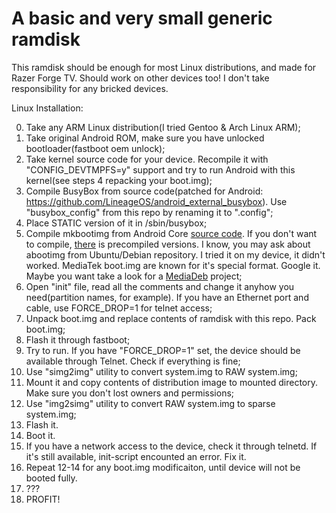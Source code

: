 # A basic and very small generic ramdisk

This ramdisk should be enough for most Linux distributions, and made for Razer Forge TV. Should work on other devices too!
I don't take responsibility for any bricked devices.

Linux Installation:

0. Take any ARM Linux distribution(I tried Gentoo & Arch Linux ARM);
1. Take original Android ROM, make sure you have unlocked bootloader(fastboot oem unlock);
2. Take kernel source code for your device. Recompile it with "CONFIG_DEVTMPFS=y" support and try to run Android with this kernel(see steps 4 repacking your boot.img);
3. Compile BusyBox from source code(patched for Android: https://github.com/LineageOS/android_external_busybox). Use "busybox_config" from this repo by renaming it to ".config";
4. Place STATIC version of it in /sbin/busybox;
5. Compile mkbootimg from Android Core [source code](https://github.com/LineageOS/android_system_core). If you don't want to compile, [there](https://github.com/xiaolu/mkbootimg_tools) is precompiled versions.
I know, you may ask about abootimg from Ubuntu/Debian repository. I tried it on my device, it didn't worked.
MediaTek boot.img are known for it's special format. Google it. Maybe you want take a look for a [MediaDeb](https://github.com/MediaDeb) project;
6. Open "init" file, read all the comments and change it anyhow you need(partition names, for example). If you have an Ethernet port and cable, use FORCE_DROP=1 for telnet access;
6. Unpack boot.img and replace contents of ramdisk with this repo. Pack boot.img;
7. Flash it through fastboot;
8. Try to run. If you have "FORCE_DROP=1" set, the device should be available through Telnet. Check if everything is fine;
9. Use "simg2img" utility to convert system.img to RAW system.img;
10. Mount it and copy contents of distribution image to mounted directory. Make sure you don't lost owners and permissions;
11. Use "img2simg" utility to convert RAW system.img to sparse system.img;
12. Flash it.
13. Boot it.
14. If you have a network access to the device, check it through telnetd. If it's still available, init-script encounted an error. Fix it.
15. Repeat 12-14 for any boot.img modificaiton, until device will not be booted fully.
16. ???
17. PROFIT!



